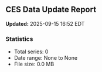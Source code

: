 ## CES Data Update Report

**Updated:** 2025-09-15 16:52 EDT

### Statistics
- Total series: 0
- Date range: None to None
- File size: 0.0 MB

